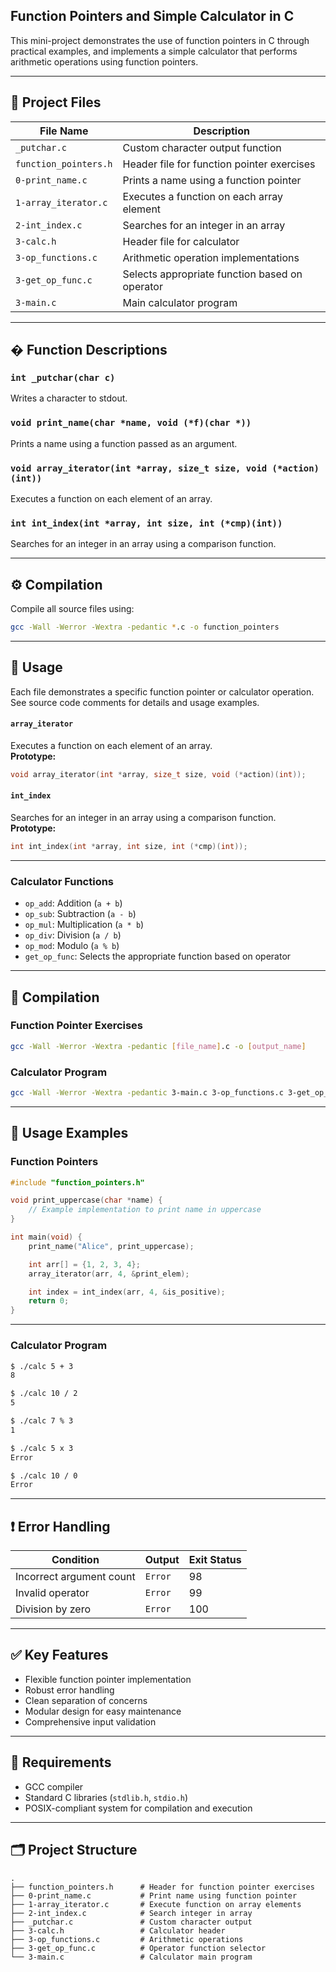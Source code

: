 ## Function Pointers and Simple Calculator in C

This mini-project demonstrates the use of function pointers in C through practical examples, and implements a simple calculator that performs arithmetic operations using function pointers.

---

## 📁 Project Files

| File Name               | Description                                         |
|-------------------------|-----------------------------------------------------|
| `_putchar.c`            | Custom character output function                    |
| `function_pointers.h`   | Header file for function pointer exercises          |
| `0-print_name.c`        | Prints a name using a function pointer              |
| `1-array_iterator.c`    | Executes a function on each array element           |
| `2-int_index.c`         | Searches for an integer in an array                 |
| `3-calc.h`              | Header file for calculator                          |
| `3-op_functions.c`      | Arithmetic operation implementations                |
| `3-get_op_func.c`       | Selects appropriate function based on operator      |
| `3-main.c`              | Main calculator program                             |

---

## � Function Descriptions

### `int _putchar(char c)`
Writes a character to stdout.

### `void print_name(char *name, void (*f)(char *))`
Prints a name using a function passed as an argument.

### `void array_iterator(int *array, size_t size, void (*action)(int))`
Executes a function on each element of an array.

### `int int_index(int *array, int size, int (*cmp)(int))`
Searches for an integer in an array using a comparison function.

---

## ⚙️ Compilation

Compile all source files using:
```bash
gcc -Wall -Werror -Wextra -pedantic *.c -o function_pointers
```

---

## 📄 Usage

Each file demonstrates a specific function pointer or calculator operation. See source code comments for details and usage examples.

#### `array_iterator`
Executes a function on each element of an array.  
**Prototype:**
```c
void array_iterator(int *array, size_t size, void (*action)(int));
```

#### `int_index`
Searches for an integer in an array using a comparison function.  
**Prototype:**
```c
int int_index(int *array, int size, int (*cmp)(int));
```

---

### Calculator Functions

- `op_add`: Addition (`a + b`)
- `op_sub`: Subtraction (`a - b`)
- `op_mul`: Multiplication (`a * b`)
- `op_div`: Division (`a / b`)
- `op_mod`: Modulo (`a % b`)
- `get_op_func`: Selects the appropriate function based on operator

---

## 🧪 Compilation

### Function Pointer Exercises
```bash
gcc -Wall -Werror -Wextra -pedantic [file_name].c -o [output_name]
```

### Calculator Program
```bash
gcc -Wall -Werror -Wextra -pedantic 3-main.c 3-op_functions.c 3-get_op_func.c -o calc
```

---

## 🚀 Usage Examples

### Function Pointers
```c
#include "function_pointers.h"

void print_uppercase(char *name) {
    // Example implementation to print name in uppercase
}

int main(void) {
    print_name("Alice", print_uppercase);

    int arr[] = {1, 2, 3, 4};
    array_iterator(arr, 4, &print_elem);

    int index = int_index(arr, 4, &is_positive);
    return 0;
}
```

---

### Calculator Program
```bash
$ ./calc 5 + 3
8

$ ./calc 10 / 2
5

$ ./calc 7 % 3
1

$ ./calc 5 x 3
Error

$ ./calc 10 / 0
Error
```

---

## ❗ Error Handling

| Condition            | Output  | Exit Status |
|---------------------|---------|-------------|
| Incorrect argument count | `Error` | 98 |
| Invalid operator         | `Error` | 99 |
| Division by zero         | `Error` | 100 |

---

## ✅ Key Features

- Flexible function pointer implementation  
- Robust error handling  
- Clean separation of concerns  
- Modular design for easy maintenance  
- Comprehensive input validation  

---

## 🧰 Requirements

- GCC compiler  
- Standard C libraries (`stdlib.h`, `stdio.h`)  
- POSIX-compliant system for compilation and execution  

---

## 🗂️ Project Structure

```
.
├── function_pointers.h      # Header for function pointer exercises
├── 0-print_name.c           # Print name using function pointer
├── 1-array_iterator.c       # Execute function on array elements
├── 2-int_index.c            # Search integer in array
├── _putchar.c               # Custom character output
├── 3-calc.h                 # Calculator header
├── 3-op_functions.c         # Arithmetic operations
├── 3-get_op_func.c          # Operator function selector
└── 3-main.c                 # Calculator main program
```
